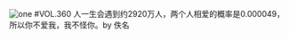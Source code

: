 ![one](http://image.wufazhuce.com/Fkla2ZpbEWaFeJSVK70eArWWCq_y)
#VOL.360
人一生会遇到约2920万人，两个人相爱的概率是0.000049，所以你不爱我，我不怪你。by 佚名